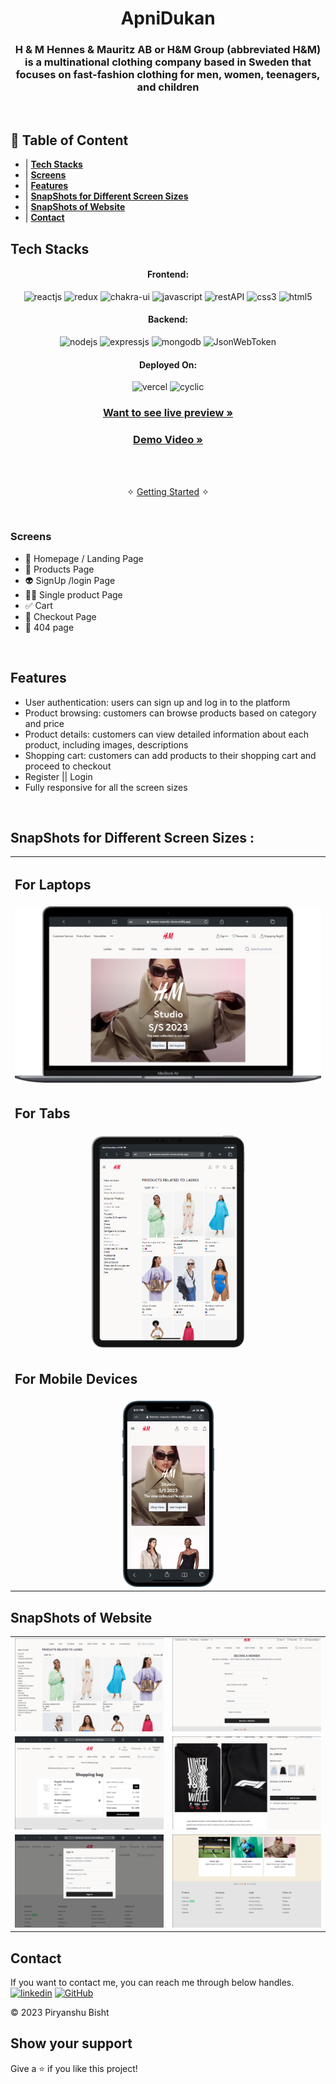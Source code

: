 <h1 align="center">ApniDukan</h1>

<h3 align="center">H & M Hennes & Mauritz AB or H&M Group (abbreviated H&M) is a multinational clothing company based in Sweden that focuses on fast-fashion clothing for men, women, teenagers, and children</h3>

<br />

## 📃 Table of Content

- | **[Tech Stacks ](#tech-stacks)**
- | **[Screens ](#screens)**
- | **[Features ](#features)**
- | **[SnapShots for Different Screen Sizes ](#snapshots-for-different-screen-sizes)**
- | **[SnapShots of Website](#snapShots-of-website)**
- | **[Contact ](#contact)**

## Tech Stacks

<h4 align="center">Frontend:</h4>

<p align="center">
  <img src="https://img.shields.io/badge/React-20232A?style=for-the-badge&logo=react&logoColor=61DAFB" alt="reactjs" />
  <img src="https://img.shields.io/badge/Redux-593D88?style=for-the-badge&logo=redux&logoColor=white" alt="redux" />
  <img src="https://img.shields.io/badge/Chakra%20UI-3bc7bd?style=for-the-badge&logo=chakraui&logoColor=white" alt="chakra-ui" />
  <img src="https://img.shields.io/badge/JavaScript-323330?style=for-the-badge&logo=javascript&logoColor=F7DF1E" alt="javascript" />
  <img src="https://img.shields.io/badge/Rest_API-02303A?style=for-the-badge&logo=react-router&logoColor=white" alt="restAPI" />
  <img src="https://img.shields.io/badge/CSS3-1572B6?style=for-the-badge&logo=css3&logoColor=white" alt="css3" />
  <img src="https://img.shields.io/badge/HTML5-E34F26?style=for-the-badge&logo=html5&logoColor=white" alt="html5" />
</p>

<h4 align="center">Backend:</h4>

<p align="center">
 <img src="https://img.shields.io/badge/Node.js-339933?style=for-the-badge&logo=nodedotjs&logoColor=white" alt="nodejs" />
  <img src="https://img.shields.io/badge/Express.js-000000?style=for-the-badge&logo=express&logoColor=white" alt="expressjs" />
  <img src="https://img.shields.io/badge/MongoDB-4EA94B?style=for-the-badge&logo=mongodb&logoColor=white" alt="mongodb" />
  <img src="https://img.shields.io/badge/JWT-000000?style=for-the-badge&logo=JSON%20web%20tokens&logoColor=white" alt="JsonWebToken" />
</p>

<h4 align="center">Deployed On:</h4>

<p align="center">
  <img src="https://img.shields.io/badge/Netlify-00C7B7?style=for-the-badge&logo=netlify&logoColor=white" alt="vercel" />
  <img src="https://img.shields.io/badge/Cyclic-430098?style=for-the-badge&logo=cyclic&logoColor=white" alt="cyclic" />
</p>

<h3 align="center"><a href="https://hennes-mauritz-clone.netlify.app/"><strong>Want to see live preview »</strong></a></h3>

<h3 align="center"><a href=""><strong>Demo Video »</strong></a></h3>

<br />

<p align="center">
  <br />&#10023;
  <a href="#The-Little-AI">Getting Started</a> &#10023; 
</p>
<br />


###  Screens

- 🏡 Homepage / Landing Page
- 🍎 Products Page
- 👽 SignUp /login Page
- 👨🏽 Single product Page
- ✅ Cart
- 🚀 Checkout Page
- 🌋 404 page

<br />

##  Features

- User authentication: users can sign up and log in to the platform
- Product browsing: customers can browse products based on category and price
- Product details: customers can view detailed information about each product, including images, descriptions
- Shopping cart: customers can add products to their shopping cart and proceed to checkout
- Register || Login
- Fully responsive for all the screen sizes

<br />

##  SnapShots for Different Screen Sizes :

<table>
  <tr>
    <td>
        <h2>For Laptops</h2>
    </td>
  </tr>
  <tr>
    <td  align="center" ><img src="./ReadmeAssets/laptop.png"  alt="laptops-screen" /></td> 
  </tr>

  <tr>
    <td>
        <h2>For Tabs</h2>
    </td>
  </tr>
  <tr>
    <td  align="center"><img src="./ReadmeAssets/tab.png" width='50%'  alt="tabs-screen" /></td>
  </tr>

  <tr>
    <td>
        <h2>For Mobile Devices</h2>
    </td>
  </tr>
  <tr>
    <td  align="center"><img src="./ReadmeAssets/mobile.png"  width='30%'alt="mobile-screen" /></td>
  </tr>

  </table>

##  SnapShots of Website

<table>
  <tr>
    <td  align="center"><img src="./ReadmeAssets/product.png"  alt="mobile-screen" /></td>
    <td  align="center"><img src="./ReadmeAssets/signup.png"  alt="mobile-screen" /></td>
  </tr>
  <tr>
    <td  align="center"><img src="./ReadmeAssets/cart.png" alt="mobile-screen" /></td>
    <td  align="center"><img src="./ReadmeAssets/singleproduct.png"  alt="mobile-screen" /></td>
  </tr>
  <tr>
    <td  align="center"><img src="./ReadmeAssets/login.png"  alt="mobile-screen" /></td>
    <td  align="center"><img src="./ReadmeAssets/footer.png"  alt="mobile-screen" /></td>
  </tr>
</table>

## Contact

If you want to contact me, you can reach me through below handles. <br />
[![linkedin](https://img.shields.io/badge/Piryanshu_Bisht-0077B5?style=for-the-badge&logo=linkedin&logoColor=white)](https://www.linkedin.com/in/piryanshu-bisht-ba1a22231/)
[![GitHub](https://img.shields.io/badge/Piryanshu_Bisht-20232A?style=for-the-badge&logo=Github&logoColor=white)](https://github.com/Piryanshu88)

© 2023 Piryanshu Bisht

## Show your support

Give a ⭐️ if you like this project!
